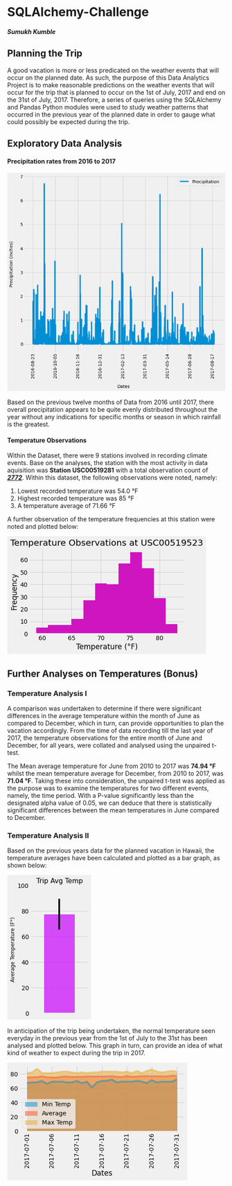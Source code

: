 # SQLAlchemy-Challenge

##### Sumukh Kumble

## Planning the Trip

A good vacation is more or less predicated on the weather events that will occur on the planned date. As such, the purpose of this Data Analytics Project is to make reasonable predictions on the weather events that will occur for the trip that is planned to occur on the 1st of July, 2017 and end on the 31st of July, 2017. Therefore, a series of queries using the SQLAlchemy and Pandas Python modules were used to study weather patterns that occurred in the previous year of the planned date in order to gauge what could possibly be expected during the trip.



## Exploratory Data Analysis

#### Precipitation rates from 2016 to 2017

![Precipitation Analysis](https://raw.githubusercontent.com/skumble27/sqlalchemy-challenge/main/Images/precipitation.png)

Based on the previous twelve months of Data from 2016 until 2017, there overall precipitation appears to be quite evenly distributed throughout the year without any indications for specific months or season in which rainfall is the greatest. 

#### Temperature Observations

Within the Dataset, there were 9 stations involved in recording climate events. Base on the analyses, the station with the most activity in data aquisition was **Station USC00519281** with a total observation count of ***<u>2772</u>***.  Within this dataset, the following observations were noted, namely:

1. Lowest recorded temperature was 54.0 °F
2. Highest recorded temperature was 85 °F
3. A temperature average of 71.66 °F

A further observation of the temperature frequencies at this station were noted and plotted below:

![Temp Obs](https://raw.githubusercontent.com/skumble27/sqlalchemy-challenge/main/Images/temperature_at_USC00519523.png)



## Further Analyses on Temperatures (Bonus)

### Temperature Analysis I

A comparison was undertaken to determine if there were significant differences in the average temperature within the month of June as compared to December, which in turn, can provide opportunities to plan the vacation accordingly. From the time of data recording till the last year of 2017, the temperature observations for the entire month of June and December, for all years, were collated and analysed using the unpaired t-test. 

The Mean average temperature for June from 2010 to 2017 was **74.94 °F** whilst the mean temperature average for December, from 2010 to 2017, was **71.04 °F**. Taking these into consideration, the unpaired t-test was applied as the purpose was to examine the temperatures for two different events, namely, the time period. With a P-value significantly less than the designated alpha value of 0.05, we can deduce that there is statistically significant differences between the mean temperatures in June compared to December.

### Temperature Analysis II

Based on the previous years data for the planned vacation in Hawaii, the temperature averages have been calculated and plotted as a bar graph, as shown below:

![Trip Temp Average](https://raw.githubusercontent.com/skumble27/sqlalchemy-challenge/main/Images/Trip_average_temp.png)

In anticipation of the trip being undertaken, the normal temperature seen everyday in the previous year from the 1st of July to the 31st has been analysed and plotted below. This graph in turn, can provide an idea of what kind of weather to expect during the trip in 2017.

![Temp Daily Normal](https://raw.githubusercontent.com/skumble27/sqlalchemy-challenge/main/Images/daily_normals.png)







